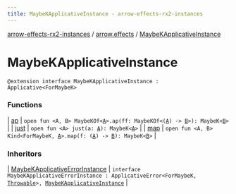 ```yaml
---
title: MaybeKApplicativeInstance - arrow-effects-rx2-instances
---
```


[arrow-effects-rx2-instances](../../index.html) / [arrow.effects](../index.html) / [MaybeKApplicativeInstance](./index.html)

# MaybeKApplicativeInstance

`@extension interface MaybeKApplicativeInstance : Applicative<ForMaybeK>`

### Functions

| [ap](ap.html) | `open fun <A, B> MaybeKOf<`[`A`](ap.html#A)`>.ap(ff: MaybeKOf<(`[`A`](ap.html#A)`) -> `[`B`](ap.html#B)`>): MaybeK<`[`B`](ap.html#B)`>` |
| [just](just.html) | `open fun <A> just(a: `[`A`](just.html#A)`): MaybeK<`[`A`](just.html#A)`>` |
| [map](map.html) | `open fun <A, B> Kind<ForMaybeK, `[`A`](map.html#A)`>.map(f: (`[`A`](map.html#A)`) -> `[`B`](map.html#B)`): MaybeK<`[`B`](map.html#B)`>` |

### Inheritors

| [MaybeKApplicativeErrorInstance](../-maybe-k-applicative-error-instance/index.html) | `interface MaybeKApplicativeErrorInstance : ApplicativeError<ForMaybeK, `[`Throwable`](https://kotlinlang.org/api/latest/jvm/stdlib/kotlin/-throwable/index.html)`>, `[`MaybeKApplicativeInstance`](./index.html) |

